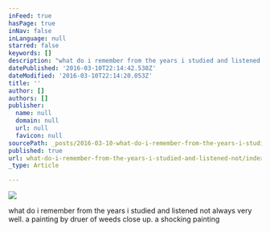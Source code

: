```yaml
---
inFeed: true
hasPage: true
inNav: false
inLanguage: null
starred: false
keywords: []
description: "what do i remember from the years i studied and listened not always very well. \_a painting by druer of weeds close up. \_a shocking painting"
datePublished: '2016-03-10T22:14:42.538Z'
dateModified: '2016-03-10T22:14:20.053Z'
title: ''
author: []
authors: []
publisher:
  name: null
  domain: null
  url: null
  favicon: null
sourcePath: _posts/2016-03-10-what-do-i-remember-from-the-years-i-studied-and-listened-not.md
published: true
url: what-do-i-remember-from-the-years-i-studied-and-listened-not/index.html
_type: Article

---
```

![](https://the-grid-user-content.s3-us-west-2.amazonaws.com/ea439dae-2ccb-497a-809b-0e375d1f6095.jpg)

what do i remember from the years i studied and listened not always very well.  a painting by druer of weeds close up.  a shocking painting